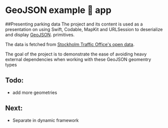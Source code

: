 # GeoJSON example :iphone: app 

##Presenting parking data 
The project and its content is used as a presentation on using Swift, Codable, MapKit and URLSession to deserialize and display [GeoJSON](https://geojson.org//). primitives. 

The data is fetched from [Stockholm Traffic Office's open data](https://openparking.stockholm.se/).

The goal of the project is to demonstrate the ease of avoiding heavy external dependencies
when working with these GeoJSON geomentry types

## Todo:
- add more geometries 

## Next:
- Separate in dynamic framework 

